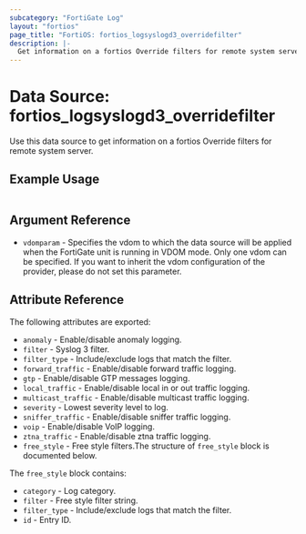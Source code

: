 ```yaml
---
subcategory: "FortiGate Log"
layout: "fortios"
page_title: "FortiOS: fortios_logsyslogd3_overridefilter"
description: |-
  Get information on a fortios Override filters for remote system server.
---
```


# Data Source: fortios_logsyslogd3_overridefilter
Use this data source to get information on a fortios Override filters for remote system server.


## Example Usage

```hcl

```

## Argument Reference

* `vdomparam` - Specifies the vdom to which the data source will be applied when the FortiGate unit is running in VDOM mode. Only one vdom can be specified. If you want to inherit the vdom configuration of the provider, please do not set this parameter.

## Attribute Reference

The following attributes are exported:

* `anomaly` - Enable/disable anomaly logging.
* `filter` - Syslog 3 filter.
* `filter_type` - Include/exclude logs that match the filter.
* `forward_traffic` - Enable/disable forward traffic logging.
* `gtp` - Enable/disable GTP messages logging.
* `local_traffic` - Enable/disable local in or out traffic logging.
* `multicast_traffic` - Enable/disable multicast traffic logging.
* `severity` - Lowest severity level to log.
* `sniffer_traffic` - Enable/disable sniffer traffic logging.
* `voip` - Enable/disable VoIP logging.
* `ztna_traffic` - Enable/disable ztna traffic logging.
* `free_style` - Free style filters.The structure of `free_style` block is documented below.

The `free_style` block contains:

* `category` - Log category.
* `filter` - Free style filter string.
* `filter_type` - Include/exclude logs that match the filter.
* `id` - Entry ID.
